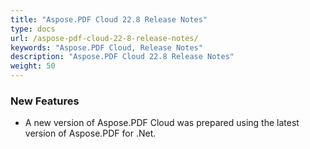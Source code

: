 ```yaml
---
title: "Aspose.PDF Cloud 22.8 Release Notes"
type: docs
url: /aspose-pdf-cloud-22-8-release-notes/
keywords: "Aspose.PDF Cloud, Release Notes"
description: "Aspose.PDF Cloud 22.8 Release Notes"
weight: 50
---
```


### **New Features**
- A new version of Aspose.PDF Cloud was prepared using the latest version of Aspose.PDF for .Net.

